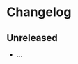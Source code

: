 Changelog
================================================================================


Unreleased
--------------------------------------------------------------------------------

*   ...

